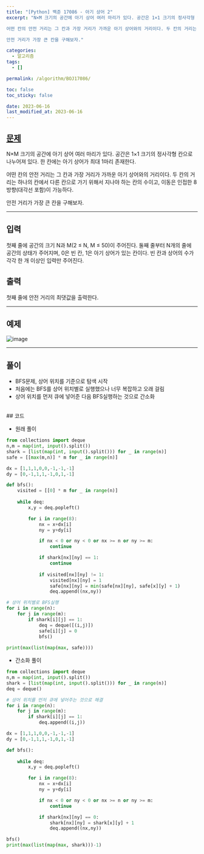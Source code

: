 ```yaml
---
title: "[Python] 백준 17086 - 아기 상어 2"
excerpt: "N×M 크기의 공간에 아기 상어 여러 마리가 있다. 공간은 1×1 크기의 정사각형 칸으로 나누어져 있다. 한 칸에는 아기 상어가 최대 1마리 존재한다.

어떤 칸의 안전 거리는 그 칸과 가장 거리가 가까운 아기 상어와의 거리이다. 두 칸의 거리는 하나의 칸에서 다른 칸으로 가기 위해서 지나야 하는 칸의 수이고, 이동은 인접한 8방향(대각선 포함)이 가능하다.

안전 거리가 가장 큰 칸을 구해보자."

categories:
  - 알고리즘
tags:
  - []

permalink: /algorithm/BOJ17086/

toc: false
toc_sticky: false

date: 2023-06-16
last_modified_at: 2023-06-16
---
```


## [문제](https://www.acmicpc.net/problem/17086)

N×M 크기의 공간에 아기 상어 여러 마리가 있다. 공간은 1×1 크기의 정사각형 칸으로 나누어져 있다. 한 칸에는 아기 상어가 최대 1마리 존재한다.

어떤 칸의 안전 거리는 그 칸과 가장 거리가 가까운 아기 상어와의 거리이다. 두 칸의 거리는 하나의 칸에서 다른 칸으로 가기 위해서 지나야 하는 칸의 수이고, 이동은 인접한 8방향(대각선 포함)이 가능하다.

안전 거리가 가장 큰 칸을 구해보자. 

***

## 입력
첫째 줄에 공간의 크기 N과 M(2 ≤ N, M ≤ 50)이 주어진다. 둘째 줄부터 N개의 줄에 공간의 상태가 주어지며, 0은 빈 칸, 1은 아기 상어가 있는 칸이다. 빈 칸과 상어의 수가 각각 한 개 이상인 입력만 주어진다.

## 출력
첫째 줄에 안전 거리의 최댓값을 출력한다.

***

## 예제
![image](https://github.com/JS042/cs231n/assets/84077022/2eb062d8-f07f-42b5-abfb-8eb05041ded7)


***

## 풀이
- BFS문제, 상어 위치를 기준으로 탐색 시작
- 처음에는 BFS를 상어 위치별로 실행했으나 너무 복잡하고 오래 걸림
- 상어 위치를 먼저 큐에 넣어준 다음 BFS실행하는 것으로 간소화

<br/>
## 코드

- 원래 풀이

```python
from collections import deque
n,m = map(int, input().split())
shark = [list(map(int, input().split())) for _ in range(n)]
safe = [[max(m,n)] * m for _ in range(n)]

dx = [1,1,1,0,0,-1,-1,-1]
dy = [0,-1,1,1,-1,0,1,-1]

def bfs():
    visited = [[0] * m for _ in range(n)]
    
    while deq:
        x,y = deq.popleft()

        for i in range(8):
            nx = x+dx[i]
            ny = y+dy[i]

            if nx < 0 or ny < 0 or nx >= n or ny >= m:
                continue

            if shark[nx][ny] == 1:
                continue
            
            if visited[nx][ny] != 1:
                visited[nx][ny] = 1
                safe[nx][ny] = min(safe[nx][ny], safe[x][y] + 1)
                deq.append((nx,ny))

# 상어 위치별로 BFS실행
for i in range(n):
    for j in range(m):
        if shark[i][j] == 1:
            deq = deque([(i,j)])
            safe[i][j] = 0
            bfs()
            
print(max(list(map(max, safe))))
```

- 간소화 풀이

```python
from collections import deque
n,m = map(int, input().split())
shark = [list(map(int, input().split())) for _ in range(n)]
deq = deque()

# 상어 위치를 먼저 큐에 넣어주는 것으로 해결
for i in range(n):
    for j in range(m):
        if shark[i][j] == 1:
            deq.append((i,j))

dx = [1,1,1,0,0,-1,-1,-1]
dy = [0,-1,1,1,-1,0,1,-1]

def bfs():
    
    while deq:
        x,y = deq.popleft()

        for i in range(8):
            nx = x+dx[i]
            ny = y+dy[i]

            if nx < 0 or ny < 0 or nx >= n or ny >= m:
                continue

            if shark[nx][ny] == 0:
                shark[nx][ny] = shark[x][y] + 1
                deq.append((nx,ny))

bfs()
print(max(list(map(max, shark)))-1)
```